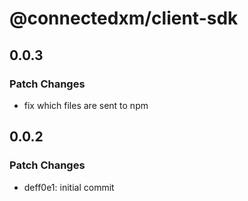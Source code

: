 # @connectedxm/client-sdk

## 0.0.3

### Patch Changes

- fix which files are sent to npm

## 0.0.2

### Patch Changes

- deff0e1: initial commit
